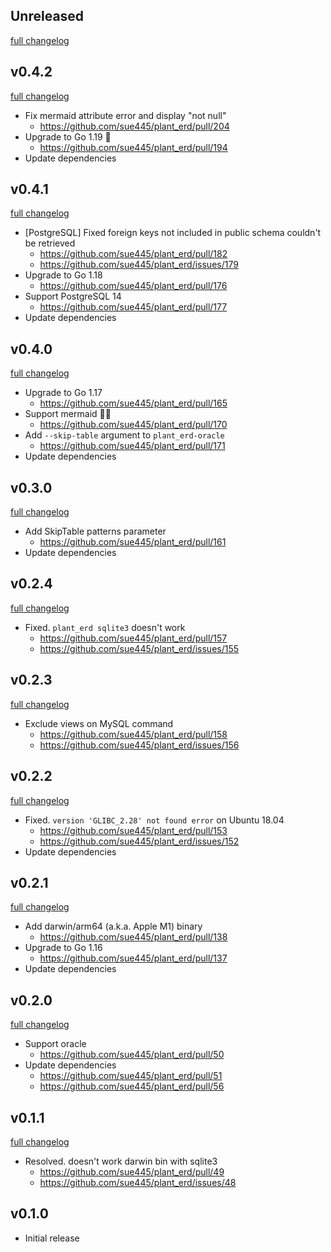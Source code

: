 ## Unreleased
[full changelog](http://github.com/sue445/plant_erd/compare/v0.4.2...master)

## v0.4.2
[full changelog](http://github.com/sue445/plant_erd/compare/v0.4.1...v0.4.2)

* Fix mermaid attribute error and display "not null"
  * https://github.com/sue445/plant_erd/pull/204
* Upgrade to Go 1.19 :rocket:
  * https://github.com/sue445/plant_erd/pull/194
* Update dependencies

## v0.4.1
[full changelog](http://github.com/sue445/plant_erd/compare/v0.4.0...v0.4.1)

* [PostgreSQL] Fixed foreign keys not included in public schema couldn't be retrieved
  * https://github.com/sue445/plant_erd/pull/182
  * https://github.com/sue445/plant_erd/issues/179
* Upgrade to Go 1.18
  * https://github.com/sue445/plant_erd/pull/176
* Support PostgreSQL 14
  * https://github.com/sue445/plant_erd/pull/177
* Update dependencies

## v0.4.0
[full changelog](http://github.com/sue445/plant_erd/compare/v0.3.0...v0.4.0)

* Upgrade to Go 1.17
  * https://github.com/sue445/plant_erd/pull/165
* Support mermaid :mermaid:
  * https://github.com/sue445/plant_erd/pull/170
* Add `--skip-table` argument to `plant_erd-oracle`
  * https://github.com/sue445/plant_erd/pull/171
* Update dependencies

## v0.3.0
[full changelog](http://github.com/sue445/plant_erd/compare/v0.2.4...v0.3.0)

* Add SkipTable patterns parameter
  * https://github.com/sue445/plant_erd/pull/161
* Update dependencies

## v0.2.4
[full changelog](http://github.com/sue445/plant_erd/compare/v0.2.3...v0.2.4)

* Fixed. `plant_erd sqlite3` doesn't work
  * https://github.com/sue445/plant_erd/pull/157
  * https://github.com/sue445/plant_erd/issues/155

## v0.2.3
[full changelog](http://github.com/sue445/plant_erd/compare/v0.2.2...v0.2.3)

* Exclude views on MySQL command
  * https://github.com/sue445/plant_erd/pull/158
  * https://github.com/sue445/plant_erd/issues/156

## v0.2.2
[full changelog](http://github.com/sue445/plant_erd/compare/v0.2.1...v0.2.2)

* Fixed. `version 'GLIBC_2.28' not found error` on Ubuntu 18.04
  * https://github.com/sue445/plant_erd/pull/153
  * https://github.com/sue445/plant_erd/issues/152
* Update dependencies

## v0.2.1
[full changelog](http://github.com/sue445/plant_erd/compare/v0.2.0...v0.2.1)

* Add darwin/arm64 (a.k.a. Apple M1) binary
  * https://github.com/sue445/plant_erd/pull/138
* Upgrade to Go 1.16
  * https://github.com/sue445/plant_erd/pull/137
* Update dependencies

## v0.2.0
[full changelog](http://github.com/sue445/plant_erd/compare/v0.1.1...v0.2.0)

* Support oracle
  * https://github.com/sue445/plant_erd/pull/50
* Update dependencies
  * https://github.com/sue445/plant_erd/pull/51
  * https://github.com/sue445/plant_erd/pull/56

## v0.1.1
[full changelog](http://github.com/sue445/plant_erd/compare/v0.1.0...v0.1.1)

* Resolved. doesn't work darwin bin with sqlite3
  * https://github.com/sue445/plant_erd/pull/49
  * https://github.com/sue445/plant_erd/issues/48

## v0.1.0
* Initial release
